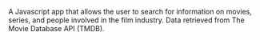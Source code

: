 A Javascript app that allows the user to search for information on movies, series, and people involved in the film industry. Data retrieved from The Movie Database API (TMDB).
